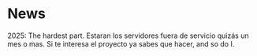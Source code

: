 # News

2025: The hardest part. Estaran los servidores fuera de servicio quizás un mes o mas. Si te interesa el proyecto ya sabes que hacer, and so do I.




